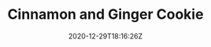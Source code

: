 ---
layout: recipe
date: 2020-12-29T18:16:26Z
draft: true    
title:  "Cinnamon and Ginger Cookie" # The title of your awesome recipe
image: awesome-recipe-image.jpg # Name of image in recipe bundle
imagecredit: https://placekitten.com/600/800 # URL to image source page, website, or creator
YouTubeID:  # The F2SYDXV1W1w part of https://www.youtube.com/watch?v=F2SYDXV1W1w
authorName: # Name of the recipe/article author
authorURL: # URL of their home website
sourceName: # Name of the source website
sourceURL: # Actual URL of the recipe itself
category: dessert # The type of meal or course your recipe is about. For example: "dinner", "entree", or "dessert".
cuisine: English # The region associated with your recipe. For example, "French", Mediterranean", or "American".
yield: 50
prepTime: 30
cookTime: 15-20

ingredients:
- 8 oz / 200g sugar
- 8 oz / 200g marg
- 1 egg
- 2 table spoon / 30ml golden syrup
- 1lb / 400g sr flour
- 1 tea spoon / 5ml baking soda
- 1 tea spoon / 5ml ginger
- 1 tea spoon / 5ml cinnamon
- pinch salt

directions:
- Cream the marg and sugar together, then work in the egg, add syrup.
- Work in the flour with soda, salt and spices added.
- Roll into walnut size pieces and bake for 15-20 min at 180
---
